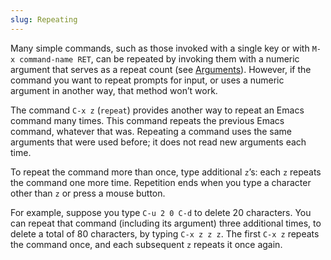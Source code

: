 ```yaml
---
slug: Repeating
---
```


Many simple commands, such as those invoked with a single key or with `M-x command-name RET`<!-- /@w -->, can be repeated by invoking them with a numeric argument that serves as a repeat count (see [Arguments](Arguments)). However, if the command you want to repeat prompts for input, or uses a numeric argument in another way, that method won’t work.

The command `C-x z` (`repeat`) provides another way to repeat an Emacs command many times. This command repeats the previous Emacs command, whatever that was. Repeating a command uses the same arguments that were used before; it does not read new arguments each time.

To repeat the command more than once, type additional `z`’s: each `z` repeats the command one more time. Repetition ends when you type a character other than `z` or press a mouse button.

For example, suppose you type `C-u 2 0 C-d` to delete 20 characters. You can repeat that command (including its argument) three additional times, to delete a total of 80 characters, by typing `C-x z z z`. The first `C-x z` repeats the command once, and each subsequent `z` repeats it once again.
